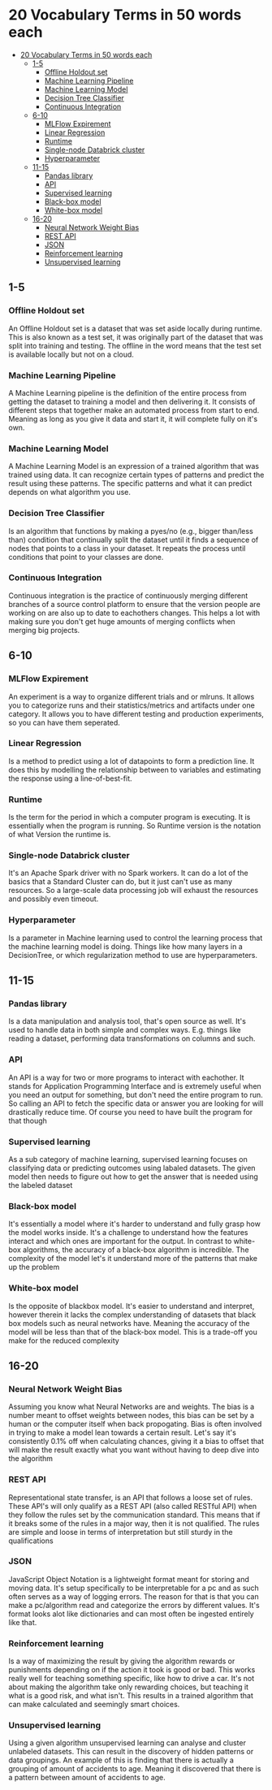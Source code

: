 # 20 Vocabulary Terms in 50 words each

- [20 Vocabulary Terms in 50 words each](#20-vocabulary-terms-in-50-words-each)
  - [1-5](#1-5)
    - [Offline Holdout set](#offline-holdout-set)
    - [Machine Learning Pipeline](#machine-learning-pipeline)
    - [Machine Learning Model](#machine-learning-model)
    - [Decision Tree Classifier](#decision-tree-classifier)
    - [Continuous Integration](#continuous-integration)
  - [6-10](#6-10)
    - [MLFlow Expirement](#mlflow-expirement)
    - [Linear Regression](#linear-regression)
    - [Runtime](#runtime)
    - [Single-node Databrick cluster](#single-node-databrick-cluster)
    - [Hyperparameter](#hyperparameter)
  - [11-15](#11-15)
    - [Pandas library](#pandas-library)
    - [API](#api)
    - [Supervised learning](#supervised-learning)
    - [Black-box model](#black-box-model)
    - [White-box model](#white-box-model)
  - [16-20](#16-20)
    - [Neural Network Weight Bias](#neural-network-weight-bias)
    - [REST API](#rest-api)
    - [JSON](#json)
    - [Reinforcement learning](#reinforcement-learning)
    - [Unsupervised learning](#unsupervised-learning)

## 1-5

### Offline Holdout set

An Offline Holdout set is a dataset that was set aside locally during runtime.
This is also known as a test set, it was originally part of the dataset that was split into training and testing.
The offline in the word means that the test set is available locally but not on a cloud.

### Machine Learning Pipeline

A Machine Learning pipeline is the definition of the entire process from getting the dataset to training a model and then delivering it.
It consists of different steps that together make an automated process from start to end.
Meaning as long as you give it data and start it, it will complete fully on it's own.

### Machine Learning Model

A Machine Learning Model is an expression of a trained algorithm that was trained using data.
It can recognize certain types of patterns and predict the result using these patterns.
The specific patterns and what it can predict depends on what algorithm you use.

### Decision Tree Classifier

Is an algorithm that functions by making a pyes/no (e.g., bigger than/less than) condition that continually split the dataset until it finds a sequence of nodes that points to a class in your dataset.
It repeats the process until conditions that point to your classes are done.

### Continuous Integration

Continuous integration is the practice of continuously merging different branches of a source control platform to ensure that the version people are working on are also up to date to eachothers changes.
This helps a lot with making sure you don't get huge amounts of merging conflicts when merging big projects.

## 6-10

### MLFlow Expirement

An experiment is a way to organize different trials and or mlruns.
It allows you to categorize runs and their statistics/metrics and artifacts under one category.
It allows you to have different testing and production experiments, so you can have them seperated.

### Linear Regression

Is a method to predict using a lot of datapoints to form a prediction line.
It does this by modelling the relationship between to variables and estimating the response using a line-of-best-fit.

### Runtime

Is the term for the period in which a computer program is executing.
It is essentially when the program is running. So Runtime version is the notation of what Version the runtime is.

### Single-node Databrick cluster

It's an Apache Spark driver with no Spark workers.
It can do a lot of the basics that a Standard Cluster can do, but it just can't use as many resources.
So a large-scale data processing job will exhaust the resources and possibly even timeout.

### Hyperparameter

Is a parameter in Machine learning used to control the learning process that the machine learning model is doing.
Things like how many layers in a DecisionTree, or which regularization method to use are hyperparameters.

## 11-15

### Pandas library

Is a data manipulation and analysis tool, that's open source as well. It's used to handle data in both simple and complex ways.
E.g. things like reading a dataset, performing data transformations on columns and such.

### API

An API is a way for two or more programs to interact with eachother. It stands for Application Programming Interface and is extremely useful when you need an output for something, but don't need the entire program to run.
So calling an API to fetch the specific data or answer you are looking for will drastically reduce time.
Of course you need to have built the program for that though

### Supervised learning

As a sub category of machine learning, supervised learning focuses on classifying data or predicting outcomes using labaled datasets.
The given model then needs to figure out how to get the answer that is needed using the labeled dataset

### Black-box model

It's essentially a model where it's harder to understand and fully grasp how the model works inside.
It's a challenge to understand how the features interact and which ones are important for the output.
In contrast to white-box algorithms, the accuracy of a black-box algorithm is incredible.
The complexity of the model let's it understand more of the patterns that make up the problem

### White-box model

Is the opposite of blackbox model.
It's easier to understand and interpret, however therein it lacks the complex understanding of datasets that black box models such as neural networks have.
Meaning the accuracy of the model will be less than that of the black-box model.
This is a trade-off you make for the reduced complexity

## 16-20

### Neural Network Weight Bias

Assuming you know what Neural Networks are and weights.
The bias is a number meant to offset weights between nodes, this bias can be set by a human or the computer itself when back propogating.
Bias is often involved in trying to make a model lean towards a certain result.
Let's say it's consistently 0.1% off when calculating chances, giving it a bias to offset that will make the result exactly what you want without having to deep dive into the algorithm

### REST API

Representational state transfer, is an API that follows a loose set of rules.
These API's will only qualify as a REST API (also called RESTful API) when they follow the rules set by the communication standard.
This means that if it breaks some of the rules in a major way, then it is not qualified.
The rules are simple and loose in terms of interpretation but still sturdy in the qualifications

### JSON

JavaScript Object Notation is a lightweight format meant for storing and moving data.
It's setup specifically to be interpretable for a pc and as such often serves as a way of logging errors.
The reason for that is that you can make a pc/algorithm read and categorize the errors by different values.
It's format looks alot like dictionaries and can most often be ingested entirely like that.

### Reinforcement learning

Is a way of maximizing the result by giving the algorithm rewards or punishments depending on if the action it took is good or bad.
This works really well for teaching something specific, like how to drive a car.
It's not about making the algorithm take only rewarding choices, but teaching it what is a good risk, and what isn't.
This results in a trained algorithm that can make calculated and seemingly smart choices.

### Unsupervised learning

Using a given algorithm unsupervised learning can analyse and cluster unlabeled datasets.
This can result in the discovery of hidden patterns or data groupings.
An example of this is finding that there is actually a grouping of amount of accidents to age.
Meaning it discovered that there is a pattern between amount of accidents to age.
